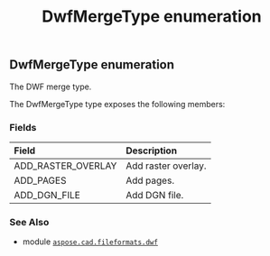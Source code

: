 ﻿---
title: DwfMergeType enumeration
second_title: Aspose.CAD for Python via .NET API References
description: 
type: docs
weight: 60
url: /python-net/aspose.cad.fileformats.dwf/dwfmergetype/
is_root: false
---

## DwfMergeType enumeration

The DWF merge type.



The DwfMergeType type exposes the following members:

### Fields
| Field | Description |
| :- | :- |
| ADD_RASTER_OVERLAY | Add raster overlay. |
| ADD_PAGES | Add pages. |
| ADD_DGN_FILE | Add DGN file. |



### See Also
* module [`aspose.cad.fileformats.dwf`](..)
